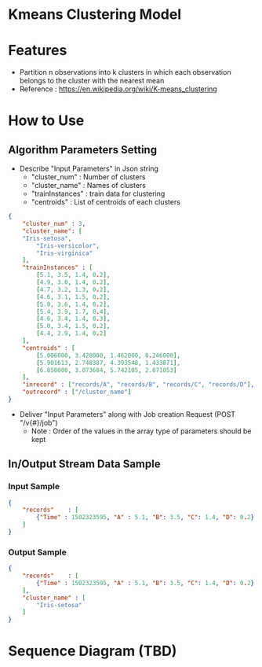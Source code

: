 # Kmeans Clustering Model

# Features
+ Partition n observations into k clusters in which each observation belongs to the cluster with the nearest mean
+ Reference : https://en.wikipedia.org/wiki/K-means_clustering

# How to Use 
## Algorithm Parameters Setting
+ Describe "Input Parameters" in Json string
  + "cluster_num" : Number of clusters
  + "cluster_name" : Names of clusters
  + "trainInstances" : train data for clustering 
  + "centroids" : List of centroids of each clusters 
 
```json
{
    "cluster_num" : 3,
    "cluster_name": [
	"Iris-setosa",
        "Iris-versicolor",
        "Iris-virginica"
    ],
    "trainInstances" : [
        [5.1, 3.5, 1.4, 0.2],
        [4.9, 3.0, 1.4, 0.2],
        [4.7, 3.2, 1.3, 0.2],
        [4.6, 3.1, 1.5, 0.2],
        [5.0, 3.6, 1.4, 0.2],
        [5.4, 3.9, 1.7, 0.4],
        [4.6, 3.4, 1.4, 0.3],
        [5.0, 3.4, 1.5, 0.2],
        [4.4, 2.9, 1.4, 0.2]
    ],
    "centroids" : [
        [5.006000, 3.428000, 1.462000, 0.246000],
        [5.901613, 2.748387, 4.393548, 1.433871],
        [6.850000, 3.073684, 5.742105, 2.071053]        
    ],
    "inrecord" : ["records/A", "records/B", "records/C", "records/D"],
    "outrecord" : ["/cluster_name"]
}
```

+ Deliver "Input Parameters" along with Job creation Request (POST "/v{#}/job")
  + Note : Order of the values in the array type of parameters should be kept

## In/Output Stream Data Sample
### Input Sample
```json
{
    "records"    : [
        {"Time" : 1502323595, "A" : 5.1, "B": 3.5, "C": 1.4, "D": 0.2}
    ]
}
```
### Output Sample
  
```json
{
    "records"    : [
        {"Time" : 1502323595, "A" : 5.1, "B": 3.5, "C": 1.4, "D": 0.2}
    ],
    "cluster_name" : [        
        "Iris-setosa"
    ]
}
```

# Sequence Diagram (TBD)
